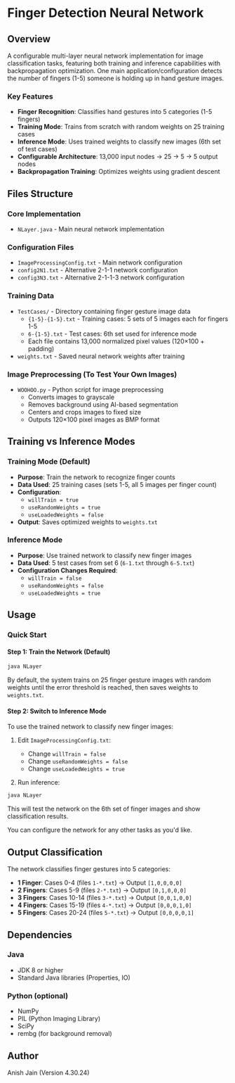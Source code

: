 # Finger Detection Neural Network

## Overview
A configurable multi-layer neural network implementation for image classification tasks, featuring both training and inference capabilities with backpropagation optimization.
One main application/configuration detects the number of fingers (1-5) someone is holding up in hand gesture images.

### Key Features
- **Finger Recognition**: Classifies hand gestures into 5 categories (1-5 fingers)
- **Training Mode**: Trains from scratch with random weights on 25 training cases
- **Inference Mode**: Uses trained weights to classify new images (6th set of test cases)
- **Configurable Architecture**: 13,000 input nodes → 25 → 5 → 5 output nodes
- **Backpropagation Training**: Optimizes weights using gradient descent

## Files Structure

### Core Implementation
- `NLayer.java` - Main neural network implementation

### Configuration Files
- `ImageProcessingConfig.txt` - Main network configuration
- `config2N1.txt` - Alternative 2-1-1 network configuration
- `config3N3.txt` - Alternative 2-1-1-3 network configuration

### Training Data
- `TestCases/` - Directory containing finger gesture image data
  - `{1-5}-{1-5}.txt` - Training cases: 5 sets of 5 images each for fingers 1-5
  - `6-{1-5}.txt` - Test cases: 6th set used for inference mode
  - Each file contains 13,000 normalized pixel values (120×100 + padding)
- `weights.txt` - Saved neural network weights after training

### Image Preprocessing (To Test Your Own Images)
- `WOOHOO.py` - Python script for image preprocessing
  - Converts images to grayscale
  - Removes background using AI-based segmentation
  - Centers and crops images to fixed size
  - Outputs 120×100 pixel images as BMP format

## Training vs Inference Modes

### Training Mode (Default)
- **Purpose**: Train the network to recognize finger counts
- **Data Used**: 25 training cases (sets 1-5, all 5 images per finger count)
- **Configuration**: 
  - `willTrain = true`
  - `useRandomWeights = true` 
  - `useLoadedWeights = false`
- **Output**: Saves optimized weights to `weights.txt`

### Inference Mode 
- **Purpose**: Use trained network to classify new finger images
- **Data Used**: 5 test cases from set 6 (`6-1.txt` through `6-5.txt`)
- **Configuration Changes Required**:
  - `willTrain = false`
  - `useRandomWeights = false`
  - `useLoadedWeights = true`

## Usage

### Quick Start

#### Step 1: Train the Network (Default)
```bash
java NLayer
```
By default, the system trains on 25 finger gesture images with random weights until the error threshold is reached, then saves weights to `weights.txt`.

#### Step 2: Switch to Inference Mode
To use the trained network to classify new finger images:

1. Edit `ImageProcessingConfig.txt`:
   - Change `willTrain = false`
   - Change `useRandomWeights = false` 
   - Change `useLoadedWeights = true`

2. Run inference:
```bash
java NLayer
```

This will test the network on the 6th set of finger images and show classification results.

You can configure the network for any other tasks as you'd like.

## Output Classification

The network classifies finger gestures into 5 categories:
- **1 Finger**: Cases 0-4 (files `1-*.txt`) → Output `[1,0,0,0,0]`
- **2 Fingers**: Cases 5-9 (files `2-*.txt`) → Output `[0,1,0,0,0]`  
- **3 Fingers**: Cases 10-14 (files `3-*.txt`) → Output `[0,0,1,0,0]`
- **4 Fingers**: Cases 15-19 (files `4-*.txt`) → Output `[0,0,0,1,0]`
- **5 Fingers**: Cases 20-24 (files `5-*.txt`) → Output `[0,0,0,0,1]`

## Dependencies

### Java
- JDK 8 or higher
- Standard Java libraries (Properties, IO)

### Python (optional)
- NumPy
- PIL (Python Imaging Library)
- SciPy
- rembg (for background removal)

## Author
Anish Jain (Version 4.30.24)